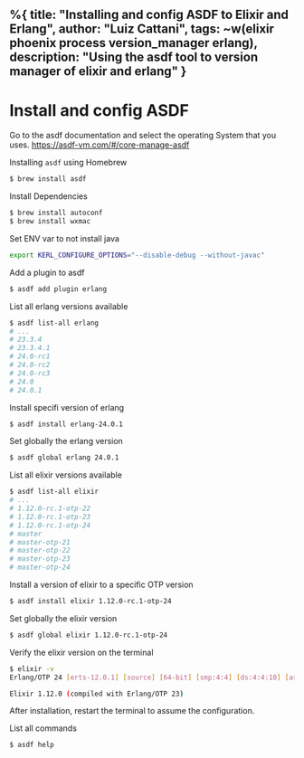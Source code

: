 %{
  title: "Installing and config ASDF to Elixir and Erlang",
  author: "Luiz Cattani",
  tags: ~w(elixir phoenix process version_manager erlang),
  description: "Using the asdf tool to version manager of elixir and erlang"
}
---

# Install and config ASDF

Go to the asdf documentation and select the operating System that you uses.
https://asdf-vm.com/#/core-manage-asdf

Installing `asdf` using Homebrew
```bash
$ brew install asdf
```

Install Dependencies
```bash
$ brew install autoconf
$ brew install wxmac
```

Set ENV var to not install java
```bash
export KERL_CONFIGURE_OPTIONS="--disable-debug --without-javac"
```
Add a plugin to asdf
```bash
$ asdf add plugin erlang
```

List all erlang versions available
```bash
$ asdf list-all erlang
# ...
# 23.3.4
# 23.3.4.1
# 24.0-rc1
# 24.0-rc2
# 24.0-rc3
# 24.0
# 24.0.1
```

Install specifi version of erlang
```bash
$ asdf install erlang-24.0.1
```

Set globally the erlang version
```bash
$ asdf global erlang 24.0.1
```

List all elixir versions available
```bash
$ asdf list-all elixir
# ...
# 1.12.0-rc.1-otp-22
# 1.12.0-rc.1-otp-23
# 1.12.0-rc.1-otp-24
# master
# master-otp-21
# master-otp-22
# master-otp-23
# master-otp-24
```

Install a version of elixir to a specific OTP version
```bash
$ asdf install elixir 1.12.0-rc.1-otp-24
```

Set globally the elixir version
```bash
$ asdf global elixir 1.12.0-rc.1-otp-24
```

Verify the elixir version on the terminal
```bash
$ elixir -v
Erlang/OTP 24 [erts-12.0.1] [source] [64-bit] [smp:4:4] [ds:4:4:10] [async-threads:1] [jit] [dtrace]

Elixir 1.12.0 (compiled with Erlang/OTP 23)
```

After installation, restart the terminal to assume the configuration.

List all commands
```bash
$ asdf help
```